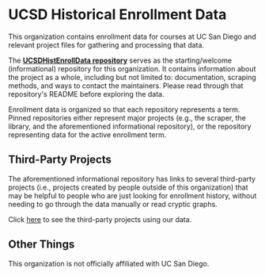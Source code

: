 # UCSD Historical Enrollment Data
This organization contains enrollment data for courses at UC San Diego and relevant project files for gathering and processing that data.

The **[UCSDHistEnrollData repository](https://github.com/UCSD-Historical-Enrollment-Data/UCSDHistEnrollData/)** serves as the starting/welcome (informational) repository for this organization. It contains information about the project as a whole, including but not limited to: documentation, scraping methods, and ways to contact the maintainers. Please read through that repository's README before exploring the data. 

Enrollment data is organized so that each repository represents a term. Pinned repositories either represent major projects (e.g., the scraper, the library, and the aforementioned informational repository), or the repository representing data for the active enrollment term.

## Third-Party Projects
The aforementioned informational repository has links to several third-party projects (i.e., projects created by people outside of this organization) that may be helpful to people who are just looking for enrollment history, without needing to go through the data manually or read cryptic graphs.

Click [here](https://github.com/UCSD-Historical-Enrollment-Data/UCSDHistEnrollData/tree/master?tab=readme-ov-file#third-party-projects) to see the third-party projects using our data.

## Other Things
This organization is not officially affiliated with UC San Diego.
